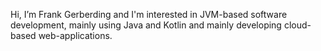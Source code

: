 Hi, I’m Frank Gerberding and I'm interested in JVM-based software development, mainly using Java and Kotlin and mainly developing cloud-based web-applications. 
